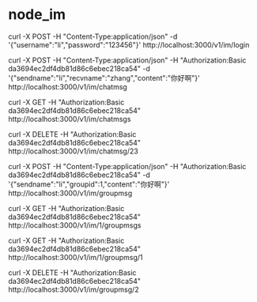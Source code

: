 # node_im

curl -X POST -H "Content-Type:application/json" -d '{"username":"li","password":"123456"}' http://localhost:3000/v1/im/login

curl -X POST -H "Content-Type:application/json" -H "Authorization:Basic da3694ec2df4db81d86c6ebec218ca54" -d '{"sendname":"li","recvname":"zhang","content":"你好啊"}' http://localhost:3000/v1/im/chatmsg

curl -X GET -H "Authorization:Basic da3694ec2df4db81d86c6ebec218ca54" http://localhost:3000/v1/im/chatmsgs

curl -X DELETE -H "Authorization:Basic da3694ec2df4db81d86c6ebec218ca54" http://localhost:3000/v1/im/chatmsg/23

curl -X POST -H "Content-Type:application/json" -H "Authorization:Basic da3694ec2df4db81d86c6ebec218ca54" -d '{"sendname":"li","groupid":1,"content":"你好啊"}' http://localhost:3000/v1/im/groupmsg

curl -X GET -H "Authorization:Basic da3694ec2df4db81d86c6ebec218ca54" http://localhost:3000/v1/im/1/groupmsgs

curl -X GET -H "Authorization:Basic da3694ec2df4db81d86c6ebec218ca54" http://localhost:3000/v1/im/1/groupmsg/1

curl -X DELETE -H "Authorization:Basic da3694ec2df4db81d86c6ebec218ca54" http://localhost:3000/v1/im/groupmsg/2